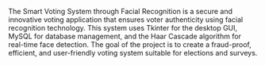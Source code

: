 The Smart Voting System through Facial Recognition is a secure and innovative voting application that ensures voter authenticity using facial recognition technology. This system uses Tkinter for the desktop GUI, MySQL for database management, and the Haar Cascade algorithm for real-time face detection. The goal of the project is to create a fraud-proof, efficient, and user-friendly voting system suitable for elections and surveys.
